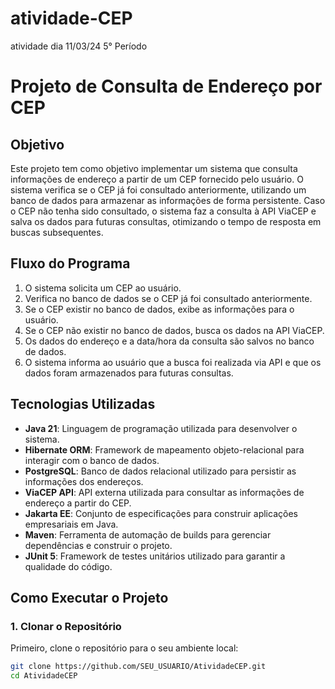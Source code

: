 # atividade-CEP
atividade dia 11/03/24 5° Período
# Projeto de Consulta de Endereço por CEP

## Objetivo
Este projeto tem como objetivo implementar um sistema que consulta informações de endereço a partir de um CEP fornecido pelo usuário. O sistema verifica se o CEP já foi consultado anteriormente, utilizando um banco de dados para armazenar as informações de forma persistente. Caso o CEP não tenha sido consultado, o sistema faz a consulta à API ViaCEP e salva os dados para futuras consultas, otimizando o tempo de resposta em buscas subsequentes.

## Fluxo do Programa
1. O sistema solicita um CEP ao usuário.
2. Verifica no banco de dados se o CEP já foi consultado anteriormente.
3. Se o CEP existir no banco de dados, exibe as informações para o usuário.
4. Se o CEP não existir no banco de dados, busca os dados na API ViaCEP.
5. Os dados do endereço e a data/hora da consulta são salvos no banco de dados.
6. O sistema informa ao usuário que a busca foi realizada via API e que os dados foram armazenados para futuras consultas.

## Tecnologias Utilizadas
- **Java 21**: Linguagem de programação utilizada para desenvolver o sistema.
- **Hibernate ORM**: Framework de mapeamento objeto-relacional para interagir com o banco de dados.
- **PostgreSQL**: Banco de dados relacional utilizado para persistir as informações dos endereços.
- **ViaCEP API**: API externa utilizada para consultar as informações de endereço a partir do CEP.
- **Jakarta EE**: Conjunto de especificações para construir aplicações empresariais em Java.
- **Maven**: Ferramenta de automação de builds para gerenciar dependências e construir o projeto.
- **JUnit 5**: Framework de testes unitários utilizado para garantir a qualidade do código.

## Como Executar o Projeto

### 1. Clonar o Repositório
Primeiro, clone o repositório para o seu ambiente local:

```bash
git clone https://github.com/SEU_USUARIO/AtividadeCEP.git
cd AtividadeCEP
